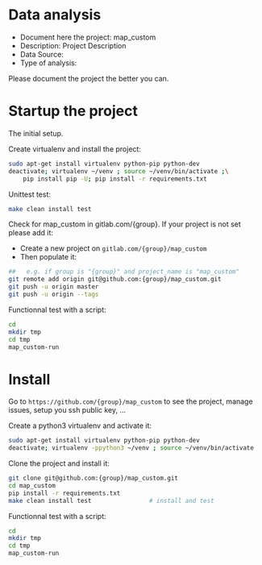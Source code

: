 # Data analysis
- Document here the project: map_custom
- Description: Project Description
- Data Source:
- Type of analysis:

Please document the project the better you can.

# Startup the project

The initial setup.

Create virtualenv and install the project:
```bash
sudo apt-get install virtualenv python-pip python-dev
deactivate; virtualenv ~/venv ; source ~/venv/bin/activate ;\
    pip install pip -U; pip install -r requirements.txt
```

Unittest test:
```bash
make clean install test
```

Check for map_custom in gitlab.com/{group}.
If your project is not set please add it:

- Create a new project on `gitlab.com/{group}/map_custom`
- Then populate it:

```bash
##   e.g. if group is "{group}" and project_name is "map_custom"
git remote add origin git@github.com:{group}/map_custom.git
git push -u origin master
git push -u origin --tags
```

Functionnal test with a script:

```bash
cd
mkdir tmp
cd tmp
map_custom-run
```

# Install

Go to `https://github.com/{group}/map_custom` to see the project, manage issues,
setup you ssh public key, ...

Create a python3 virtualenv and activate it:

```bash
sudo apt-get install virtualenv python-pip python-dev
deactivate; virtualenv -ppython3 ~/venv ; source ~/venv/bin/activate
```

Clone the project and install it:

```bash
git clone git@github.com:{group}/map_custom.git
cd map_custom
pip install -r requirements.txt
make clean install test                # install and test
```
Functionnal test with a script:

```bash
cd
mkdir tmp
cd tmp
map_custom-run
```
